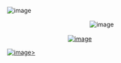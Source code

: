 ![image](https://github.com/user-attachments/assets/2f1b4653-6392-4561-863e-da587d06026d)



ㅤㅤㅤㅤㅤㅤㅤㅤㅤㅤㅤㅤㅤㅤㅤ![image](https://github.com/user-attachments/assets/351a901c-43cc-4067-85b6-4853568fdefb)



ㅤㅤㅤㅤㅤㅤㅤㅤㅤㅤㅤ<a href="https://discordid.netlify.app/?id=873902369354706945">![image](https://github.com/user-attachments/assets/3c392470-d929-444f-8063-fcb697860aed)


></img>
<a href="https://www.tiktok.com/@mxx3a_">![image](https://github.com/user-attachments/assets/a2fae667-e616-4d29-8f3d-721b9ac6860d)></img>
